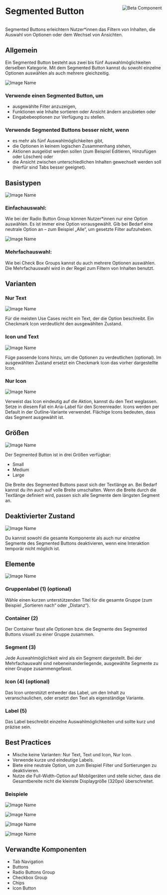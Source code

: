 <div style="display: inline-flex; align-items: center; justify-content: space-between; width: 100%;">
    <h1>Segmented Button</h1>
    <img src="assets/beta.png" alt="Beta Component" />
</div>

Segmented Buttons erleichtern Nutzer\*innen das Filtern von Inhalten, die Auswahl von Optionen oder dem Wechsel von Ansichten.

## Allgemein

Ein Segmented Button besteht aus zwei bis fünf Auswahlmöglichkeiten derselben Kategorie. Mit dem Segmented Button kannst du sowohl einzelne Optionen auswählen als auch mehrere gleichzeitig.

![Image Name](assets/3_components/segmented-button/SegmentedButton-Text_Only_1.png)

### Verwende einen Segmented Button, um

- ausgewählte Filter anzuzeigen,
- Funktionen wie Inhalte sortieren oder Ansicht ändern anzubieten oder
- Eingabebeoptionen zur Verfügung zu stellen.

### Verwende Segmented Buttons besser nicht, wenn

- es mehr als fünf Auswahlmöglichkeiten gibt,
- die Optionen in keinem logischen Zusammenhang stehen,
- Aktionen ausgelöst werden sollen (zum Beispiel Editieren, Hinzufügen oder Löschen) oder
- die Ansicht zwischen unterschiedlichen Inhalten gewechselt werden soll (hierfür sind Tabs besser geeignet).

## Basistypen

![Image Name](assets/3_components/segmented-button/SegmentedButton-Single_Select.png)

### Einfachauswahl:

Wie bei der Radio Button Group können Nutzer\*innen nur eine Option auswählen. Es ist immer eine Option vorausgewählt. Gib bei Bedarf eine neutrale Option an – zum Beispiel „Alle“, um gesetzte Filter aufzuheben.

![Image Name](assets/3_components/segmented-button/SegmentedButton-Multiselect.png)

### Mehrfachauswahl:

Wie bei Check Box Groups kannst du auch mehrere Optionen auswählen. Die Mehrfachauswahl wird in der Regel zum Filtern von Inhalten benutzt.

## Varianten

### Nur Text

![Image Name](assets/3_components/segmented-button/SegmentedButton-Text_Only_1.png)

Für die meisten Use Cases reicht ein Text, der die Option beschreibt. Ein Checkmark Icon verdeutlicht den ausgewählten Zustand.

### Icon und Text

![Image Name](assets/3_components/segmented-button/SegmentedButton-Text_Icon.png)

Füge passende Icons hinzu, um die Optionen zu verdeutlichen (optional). Im ausgewählten Zustand ersetzt ein Checkmark Icon das vorher dargestellte Icon.

### Nur Icon

![Image Name](assets/3_components/segmented-button/Icon_Only.png)

Verweist das Icon eindeutig auf die Aktion, kannst du den Text weglassen. Setze in diesem Fall ein Aria-Label für den Screenreader. Icons werden per Default in der Outline-Variante verwendet. Flächige Icons bedeuten, dass das Segment ausgewählt ist.

## Größen

![Image Name](assets/3_components/segmented-button/SegmentedButton-Sizes.png)

Der Segmented Button ist in drei Größen verfügbar:

- Small
- Medium
- Large

Die Breite des Segmented Buttons passt sich der Textlänge an. Bei Bedarf kannst du ihn auch auf volle Breite umschalten. Wenn die Breite durch die Textlänge definiert wird, passen sich alle Segmente dem längsten Segment an.

## Deaktivierter Zustand

![Image Name](assets/3_components/segmented-button/SegmentedButton-Disabled.png)

Du kannst sowohl die gesamte Komponente als auch nur einzelne Segmente des Segmented Buttons deaktivieren, wenn eine Interaktion temporär nicht möglich ist.

## Elemente

![Image Name](assets/3_components/segmented-button/SegmentedButton-Elements-2.png)

### Gruppenlabel (1) (optional)

Wähle einen kurzen unterstützenden Titel für die gesamte Gruppe (zum Beispiel „Sortieren nach“ oder „Distanz“).

### Container (2)

Der Container fasst alle Optionen bzw. die Segmente des Segmented Buttons visuell zu einer Gruppe zusammen.

### Segment (3)

Jede Auswahlmöglichkeit wird als ein Segment dargestellt. Bei der Mehrfachauswahl sind nebeneinanderliegende, ausgewählte Segmente zu einer Gruppe zusammengefasst.

### Icon (4) (optional)

Das Icon unterstützt entweder das Label, um den Inhalt zu veranschaulichen, oder ersetzt den Text als eigenständige Variante.

### Label (5)

Das Label beschreibt einzelne Auswahlmöglichkeiten und sollte kurz und präzise sein.

## Best Practices

- Mische keine Varianten: Nur Text, Text und Icon, Nur Icon.
- Verwende kurze und eindeutige Labels.
- Biete eine neutrale Option, um zum Beispiel Filter und Sortierungen zu deaktivieren.
- Nutze die Full-Width-Option auf Mobilgeräten und stelle sicher, dass die Gesamtbereite nicht die kleinste Displaygröße (320px) überschreitet.

### Beispiele

![Image Name](assets/3_components/segmented-button/SegmentedButton-Filter-list-DE.png)

![Image Name](assets/3_components/segmented-button/SegmentedButton-SortBy-Price-DE.png)

![Image Name](assets/3_components/segmented-button/Map-DE.png)

![Image Name](assets/3_components/segmented-button/SegmentedButton-Tip-DE.png)

## Verwandte Komponenten

- Tab Navigation
- Buttons
- Radio Buttons Group
- Checkbox Group
- Chips
- Icon Button
